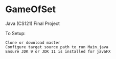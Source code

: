 # GameOfSet
Java (CS121) Final Project 


To Setup:

    Clone or download master
    Configure target source path to run Main.java
    Ensure JDK 9 or JDK 11 is installed for javaFX
